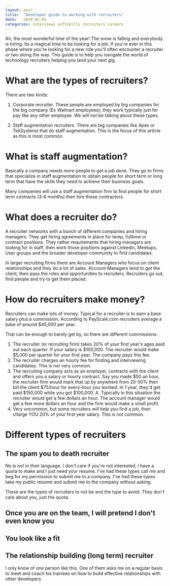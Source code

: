 ```yaml
---
layout: post
title:  "Developer guide to working with recruiters"
date:   2018-02-01
categories: interviews softskills recruiters careers
---
```


Ah, the most wonderful time of the year! The snow is falling and everybody is hiring. Its a magical time to be looking for a job. If you're ever in this phase where you're looking for a new role you'll often encounter a recruiter or two along the way. This guide is to help you navigate the world of technology recruiters helping you land your next gig.

# What are the types of recruiters?

There are two kinds:

1. Corporate recruiter. These people are employed by big companies for the big company (Ex Walmart employees), they work typically just for pay like any other employee. We will not be talking about these types.

2. Staff augmentation recruiters. There are big companies like Apex or TekSystems that do staff augmentation. This is the focus of this article as this is most common.

# What is staff augmentation?

Basically a company needs more people to get a job done. They go to firms that specialize in staff augmentation to obtain people for short term or long term that have the skills they need to achieve their business goals.

Many companies will use a staff augmentation firm to find people for short term contracts (3-6 months) then hire those contractors.

# What does a recruiter do?

A recruiter networks with a bunch of different companies and hiring managers. They get hiring agreements in place for temp, fulltime or contract positions. They rather requirements that hiring managers are looking for in staff, then work those positions against Linkedin, Meetups, User groups and the broader developer community to find candidates.

In larger recruiting firms there are Account Managers who focus on client relationships and they do a lot of sales. Account Managers tend to get the client, then pass the roles and opportunities to recruiters. Recruiters go out, find people and try to get them placed.

# How do recruiters make money?

Recruiters can make lots of money. Typical for a recruiter is to earn a base salary plus a commission. According to PayScale.com recruiters average a base of around $45,000 per year.

That can be enough to barely get by, so there are different commissions:

1. The recruiter (or recruiting firm) takes 20% of your first year's ages paid out each quarter. If your salary is $100,000. The recruiter would make $5,000 per quarter for your first year. The company pays this fee.
2. The recruiter charges an hourly fee for finding and interviewing candidates. This is not very common.
3. The recruiting company acts as an employer, contracts with the client and offers you a salary or hourly contract. Say you made $50 an hour, the recruiter firm would mark that up by anywhere from 20-50% then bill the client $75/hour for every-hour you worked. In 1 year, they'd get paid $150,000 while you got $100,000.
  A. Typically in this situation the recruiter would get a few dollars an hour. The account manager would get a few more dollars an hour and the firm would make a small profit.
4. Very uncommon, but some recruiters will help you find a job, then charge YOU 20% of your first year salary. This is not common.

# Different types of recruiters

## The spam you to death recruiter

No is not in their language. I don't care if you're not interested, I have a quota to make and I just need your resume. I've had these types call me and beg for my permission to submit me to a company. I've had these types take my public resume and submit me to the company without asking.

These are the types of recruiters to not be and the type to avoid. They don't care about you, just the quota.

## Once you are on the team, I will pretend I don't even know you

## You look like a fit

## The relationship building (long term) recruiter

I only know of one person like this. One of them asks me on a regular basis to meet and coach his trainees on how to build effective relationships with other developers.

